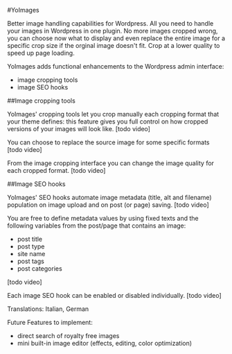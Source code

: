 #YoImages

Better image handling capabilities for Wordpress. All you need to handle your images in Wordpress in one plugin. No more images cropped wrong, you can choose now what to display and even replace the entire image for a specific crop size if the orginal image doesn't fit. Crop at a lower quality to speed up page loading. 

YoImages adds functional enhancements to the Wordpress admin interface:
- image cropping tools
- image SEO hooks


##Image cropping tools


YoImages' cropping tools let you crop manually each cropping format that your theme defines: this feature gives you full control on how cropped versions of your images will look like.  [todo video]

You can choose to replace the source image for some specific formats [todo video]

From the image cropping interface you can change the image quality for each cropped format. [todo video]

##Image SEO hooks


YoImages' SEO hooks automate image metadata (title, alt and filename) population on image upload and on post (or page) saving.  [todo video]

You are free to define metadata values by using fixed texts and the following variables from the post/page that contains an image:
- post title
- post type
- site name
- post tags
- post categories

[todo video]

Each image SEO hook can be enabled or disabled individually.  [todo video]

Translations: Italian, German

Future Features to implement:
- direct search of royalty free images
- mini built-in image editor (effects, editing, color optimization)


